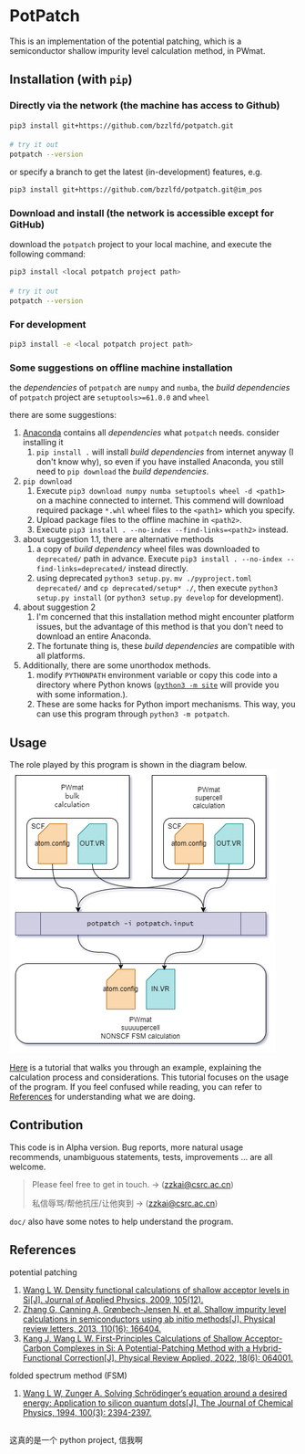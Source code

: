 # PotPatch
This is an implementation of the potential patching, which is a semiconductor shallow impurity level calculation method, in PWmat. 



## Installation (with `pip`)
### Directly via the network (the machine has access to Github)
```bash
pip3 install git+https://github.com/bzzlfd/potpatch.git

# try it out 
potpatch --version
```

or specify a branch to get the latest (in-development) features, e.g. 
```bash
pip3 install git+https://github.com/bzzlfd/potpatch.git@im_pos
```

### Download and install (the network is accessible except for GitHub)
download the `potpatch` project to your local machine, and execute the following command:
```bash
pip3 install <local potpatch project path>

# try it out 
potpatch --version
```

### For development
```bash
pip3 install -e <local potpatch project path>
```

### Some suggestions on offline machine installation
the *dependencies* of `potpatch` are `numpy` and `numba`, the *build dependencies* of `potpatch` project are `setuptools>=61.0.0` and `wheel`

there are some suggestions:
1. [Anaconda](https://www.anaconda.com/) contains all *dependencies* what `potpatch` needs. consider installing it
   1. `pip install .` will install *build dependencies* from internet anyway (I don't know why), so even if you have installed Anaconda, you still need to `pip download` the *build dependencies*. 
2. `pip download`
   1. Execute `pip3 download numpy numba setuptools wheel -d <path1>` on a machine connected to internet. This commend will download required package `*.whl` wheel files to the `<path1>` which you specify.
   2. Upload package files to the offline machine in `<path2>`. 
   3. Execute `pip3 install . --no-index --find-links=<path2>` instead. 
3. about suggestion 1.1, there are alternative methods
   1. a copy of *build dependency* wheel files was downloaded to `deprecated/` path in advance. Execute `pip3 install . --no-index --find-links=deprecated/` instead directly. 
   2. using deprecated `python3 setup.py`. `mv ./pyproject.toml deprecated/` and `cp deprecated/setup* ./`, then execute `python3 setup.py install` (or `python3 setup.py develop` for development). 
4. about suggestion 2
   1. I'm concerned that this installation method might encounter platform issues, but the advantage of this method is that you don't need to download an entire Anaconda.
   2. The fortunate thing is, these *build dependencies* are compatible with all platforms. 
5. Additionally, there are some unorthodox methods.
   1. modify `PYTHONPATH` environment variable or copy this code into a directory where Python knows ([`python3 -m site`](https://docs.python.org/3/library/site.html) will provide you with some information.).
   2. These are some hacks for Python import mechanisms. This way, you can use this program through `python3 -m potpatch`. 



## Usage
The role played by this program is shown in the diagram below.
![potpatch diagram](doc/images/potpatch.drawio.png)

[Here](doc/tutorial.md) is a tutorial that walks you through an example, explaining the calculation process and considerations.
This tutorial focuses on the usage of the program. If you feel confused while reading, you can refer to [References](#references) for understanding what we are doing.



## Contribution
This code is in Alpha version. 
Bug reports, more natural usage recommends, unambiguous statements, tests, improvements ... are all welcome. 

> Please feel free to get in touch. -> (zzkai@csrc.ac.cn) 
> 
> 私信辱骂/帮他抗压/让他爽到 -> (zzkai@csrc.ac.cn) 

`doc/` also have some notes to help understand the program.


## References

potential patching

1. [Wang L W. Density functional calculations of shallow acceptor levels in Si[J]. Journal of Applied Physics, 2009, 105(12).](https://doi.org/10.1063/1.3153981)
2. [Zhang G, Canning A, Grønbech-Jensen N, et al. Shallow impurity level calculations in semiconductors using ab initio methods[J]. Physical review letters, 2013, 110(16): 166404.](https://doi.org/10.1103/PhysRevLett.110.166404)
3. [Kang J, Wang L W. First-Principles Calculations of Shallow Acceptor-Carbon Complexes in Si: A Potential-Patching Method with a Hybrid-Functional Correction[J]. Physical Review Applied, 2022, 18(6): 064001.](https://doi.org/10.1103/PhysRevApplied.18.064001)

folded spectrum method (FSM)

1. [Wang L W, Zunger A. Solving Schrödinger’s equation around a desired energy: Application to silicon quantum dots[J]. The Journal of Chemical Physics, 1994, 100(3): 2394-2397.](https://doi.org/10.1063/1.466486)

##

这真的是一个 python project, 信我啊
